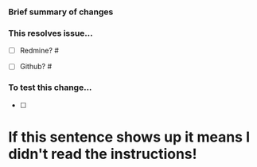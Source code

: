 ### Brief summary of changes



### This resolves issue...

- [ ] Redmine? #

- [ ] Github? #

### To test this change...

- [ ] 

# If this sentence shows up it means I didn't read the instructions!
